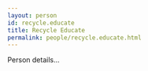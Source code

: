 ```yaml
---
layout: person
id: recycle.educate
title: Recycle Educate
permalink: people/recycle.educate.html
---
```


Person details...